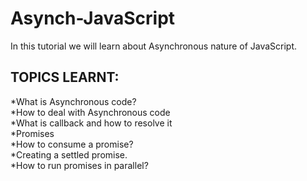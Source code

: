 # Asynch-JavaScript
In this tutorial we will learn about Asynchronous nature of JavaScript.  
  
TOPICS LEARNT:  
-
*What is Asynchronous code?  
*How to deal with Asynchronous code  
*What is callback and how to resolve it    
*Promises  
*How to consume a promise?  
*Creating a settled promise.    
*How to run promises in parallel?  
